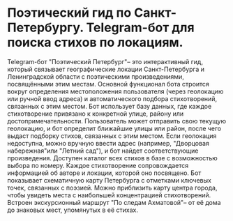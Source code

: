 # Поэтический гид по Санкт-Петербургу. Telegram-бот для поиска стихов по локациям.

Telegram-бот "Поэтический Петербург"– это интерактивный гид, который связывает географические локации Санкт-Петербурга и Ленинградской области с поэтическими
произведениями, посвящёнными этим местам.
Основной функционал бота строится вокруг определения местоположения пользователя (через геолокацию или ручной ввод адреса) и автоматического подбора стихотворений,
связанных с этим местом. Бот использует базу данных, где каждое стихотворение привязано к конкретной улице, району или достопримечательности.
Пользователь может отправить свою текущую геолокацию, и бот определит ближайшие улицы или район, после чего выдаст подборку стихов, связанных с этим местом.
Если геолокация недоступна, можно вручную ввести адрес (например, "Дворцовая набережная"или "Летний сад"), и бот найдет соответствующие произведения.
Доступен каталог всех стихов в базе с возможностью выбора по номеру. Каждое стихотворение сопровождается информацией об авторе и локации, которой оно посвящено.
Бот показывает схематичную карту Петербурга с отметками ключевых точек, связанных с поэзией. Можно приблизить карту центра города, чтобы увидеть места с наибольшей
концентрацией стихотворений. Встроен экскурсионный маршрут "По следам Ахматовой"–
от её дома до знаковых мест, упомянутых в её стихах.
